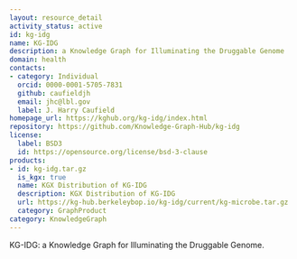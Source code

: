 ```yaml
---
layout: resource_detail
activity_status: active
id: kg-idg
name: KG-IDG
description: a Knowledge Graph for Illuminating the Druggable Genome
domain: health
contacts:
- category: Individual
  orcid: 0000-0001-5705-7831
  github: caufieldjh
  email: jhc@lbl.gov
  label: J. Harry Caufield
homepage_url: https://kghub.org/kg-idg/index.html
repository: https://github.com/Knowledge-Graph-Hub/kg-idg
license:
  label: BSD3
  id: https://opensource.org/license/bsd-3-clause
products:
- id: kg-idg.tar.gz
  is_kgx: true
  name: KGX Distribution of KG-IDG
  description: KGX Distribution of KG-IDG
  url: https://kg-hub.berkeleybop.io/kg-idg/current/kg-microbe.tar.gz
  category: GraphProduct
category: KnowledgeGraph
---
```


KG-IDG: a Knowledge Graph for Illuminating the Druggable Genome.
